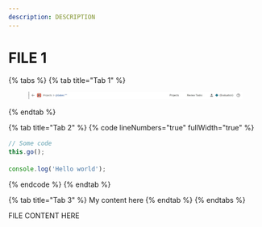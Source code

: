```yaml
---
description: DESCRIPTION
---
```


# FILE 1

{% tabs %}
{% tab title="Tab 1" %}
<figure><img src=".gitbook/assets/Screenshot 2024-02-22 100037.jpg" alt=""><figcaption></figcaption></figure>
{% endtab %}

{% tab title="Tab 2" %}
{% code lineNumbers="true" fullWidth="true" %}
```javascript
// Some code
this.go();

console.log('Hello world');
```
{% endcode %}
{% endtab %}

{% tab title="Tab 3" %}
My content here
{% endtab %}
{% endtabs %}

FILE CONTENT HERE

